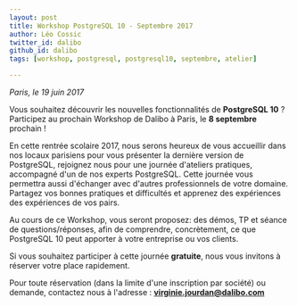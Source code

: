 ```yaml
---
layout: post
title: Workshop PostgreSQL 10 - Septembre 2017
author: Léo Cossic
twitter_id: dalibo
github_id: dalibo
tags: [workshop, postgresql, postgresql10, septembre, atelier]

---
```

*Paris, le 19 juin 2017*

Vous souhaitez découvrir les nouvelles fonctionnalités de **PostgreSQL 10** ? Participez au prochain Workshop de Dalibo à Paris, le **8 septembre** prochain !

<!--MORE-->

En cette rentrée scolaire 2017, nous serons heureux de vous accueillir dans nos locaux parisiens pour vous présenter la dernière version de PostgreSQL, rejoignez nous pour une journée d'ateliers pratiques, accompagné d'un de nos experts PostgreSQL.
Cette journée vous permettra aussi d'échanger avec d'autres professionnels de votre domaine. Partagez vos bonnes pratiques et difficultés et apprenez des expériences des expériences de vos pairs.

Au cours de ce Workshop, vous seront proposez: des démos, TP et séance de questions/réponses, afin de comprendre, concrètement, ce que PostgreSQL 10 peut apporter à votre entreprise ou vos clients.

Si vous souhaitez participer à cette journée **gratuite**, nous vous invitons à réserver votre place rapidement.

Pour toute réservation (dans la limite d'une inscription par société) ou demande, contactez nous à l'adresse : **virginie.jourdan@dalibo.com**
